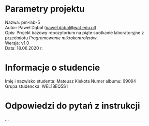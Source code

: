 # Parametry projektu

Nazwa: pm-lab-5  
Autor: Paweł Dąbal (pawel.dabal@wat.edu.pl)  
Opis: Projekt bazowy repozytorium na piąte spotkanie laboratoryjne z przedmiotu _Programowanie mikrokontrolerów_.  
Wersja: v1.0  
Data: 18.06.2020 r.

# Informacje o studencie

Imię i nazwisko studenta: Mateusz Klekota 
Numer albumu: 69094  
Grupa studencka: WEL18EQ5S1

# Odpowiedzi do pytań z instrukcji
...

